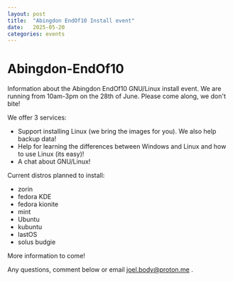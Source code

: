 ```yaml
---
layout: post
title:  "Abingdon EndOf10 Install event"
date:   2025-05-20 
categories: events
---
```


# Abingdon-EndOf10
Information about the Abingdon EndOf10 GNU/Linux install event.
We are running from 10am-3pm on the 28th of June.
Please come along, we don't bite!

We offer 3 services:
- Support installing Linux (we bring the images for you). We also help backup data!
- Help for learning the differences between Windows and Linux and how to use Linux (its easy)!
- A chat about GNU/Linux!

Current distros planned to install:
- zorin 
- fedora KDE
- fedora kionite
- mint
- Ubuntu 
- kubuntu 
- lastOS
- solus budgie

More information  to come!

Any questions, comment below or email joel.body@proton.me .
